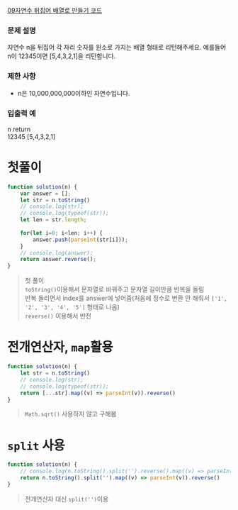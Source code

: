 [09자연수 뒤집어 배열로 만들기 코드](../codes/09자연수_뒤집어_배열로_만들기.js)  
### 문제 설명
자연수 n을 뒤집어 각 자리 숫자를 원소로 가지는 배열 형태로 리턴해주세요. 예를들어 n이 12345이면 [5,4,3,2,1]을 리턴합니다.  

### 제한 사항  
- n은 10,000,000,000이하인 자연수입니다.    

### 입출력 예  
n	return  
12345	[5,4,3,2,1]  


# 첫풀이
```jsx
function solution(n) {
    var answer = [];
    let str = n.toString()
    // console.log(str);
    // console.log(typeof(str));
    let len = str.length;
    
    for(let i=0; i<len; i++) {
        answer.push(parseInt(str[i]));
    }
    // console.log(answer);
    return answer.reverse();
}
```
> 첫 풀이  
> `toString()`이용해서 문자열로 바꿔주고 문자열 길이만큼 반복을 돌림  
> 반복 돌리면서 index를 answer에 넣어줌(처음에 정수로 변환 안 해줘서 `['1', '2', '3', '4', '5']` 형태로 나옴)  
> `reverse()` 이용해서 반전  

# 전개연산자, `map`활용
```jsx
function solution(n) {
    let str = n.toString()
    // console.log(str);
    // console.log(typeof(str));
    return [...str].map((v) => parseInt(v)).reverse()
}
```
> `Math.sqrt()` 사용하지 않고 구해봄

# `split` 사용
```jsx
function solution(n) {
    // console.log(n.toString().split('').reverse().map((v) => parseInt(v)));
    return n.toString().split('').map((v) => parseInt(v)).reverse()
}
```
> 전개연산자 대신 `split('')`이용  
